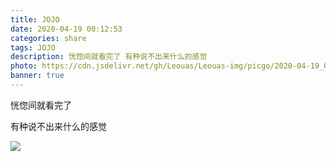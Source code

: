 ```yaml
---
title: JOJO
date: 2020-04-19 00:12:53
categories: share
tags: JOJO
description: 恍惚间就看完了 有种说不出来什么的感觉
photo: https://cdn.jsdelivr.net/gh/Leouas/Leouas-img/picgo/2020-04-19_00-18-44.png
banner: true
---
```




恍惚间就看完了

有种说不出来什么的感觉



![](https://cdn.jsdelivr.net/gh/Leouas/Leouas-img/picgo/波波立.png)